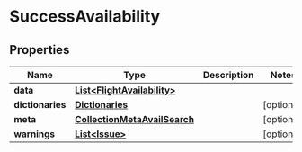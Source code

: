 

# SuccessAvailability


## Properties

| Name | Type | Description | Notes |
|------------ | ------------- | ------------- | -------------|
|**data** | [**List&lt;FlightAvailability&gt;**](FlightAvailability.md) |  |  |
|**dictionaries** | [**Dictionaries**](Dictionaries.md) |  |  [optional] |
|**meta** | [**CollectionMetaAvailSearch**](CollectionMetaAvailSearch.md) |  |  [optional] |
|**warnings** | [**List&lt;Issue&gt;**](Issue.md) |  |  [optional] |



